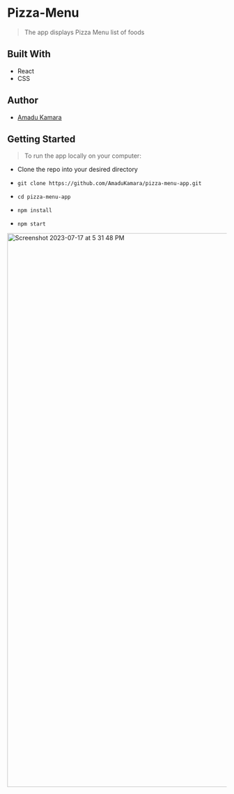 # Pizza-Menu

> The app displays Pizza Menu list of foods


## Built With
- React
- CSS

## Author
- [Amadu Kamara](https://amkam.vercel.app/)

## Getting Started

> To run the app locally on your computer:

- Clone the repo into your desired directory

- `git clone https://github.com/AmaduKamara/pizza-menu-app.git`
- `cd pizza-menu-app`
- `npm install`
- `npm start`

<img width="1269" alt="Screenshot 2023-07-17 at 5 31 48 PM" src="https://github.com/AmaduKamara/pizza-menu-app/assets/50941074/c56e92ee-9c70-4042-b3de-c8175818507c">
